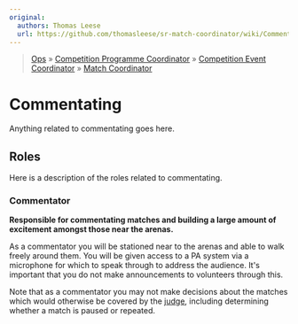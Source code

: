 ```yaml
---
original:
  authors: Thomas Leese
  url: https://github.com/thomasleese/sr-match-coordinator/wiki/Commentating
---
```

> [Ops](https://bitbucket.org/srobo/ops-manual/wiki/Home) » [Competition Programme Coordinator](https://bitbucket.org/rspanton/sr-comp-programme/wiki/Home) » [Competition Event Coordinator](https://bitbucket.org/rspanton/sr-event-coord/wiki/Home) » [Match Coordinator](https://github.com/thomasleese/sr-match-coordinator/wiki)

# Commentating

Anything related to commentating goes here.

## Roles

Here is a description of the roles related to commentating.

### Commentator

**Responsible for commentating matches and building a large amount of excitement amongst those near the arenas.**

As a commentator you will be stationed near to the arenas and able to walk freely around them. You will be given access to a PA system via a microphone for which to speak through to address the audience. It's important that you do not make announcements to volunteers through this.

Note that as a commentator you may not make decisions about the matches which would otherwise be covered by the [judge](Judging#Judge), including determining whether a match is paused or repeated.
